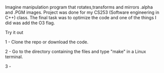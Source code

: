 Imagine manipulation program that rotates,transforms and mirrors .alpha and .PGM images. Project was done for my CS253 (Software engineering in C++) class. The final task was to optimize the code and one of the things I did was add the O3 flag.

Try it out

1 - Clone the repo or download the code.

2 - Go to the directory containing the files and type "make" in a Linux terminal. 

3 - 
